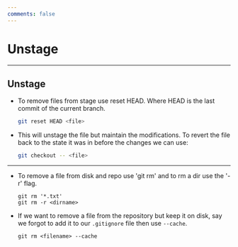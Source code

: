 ```yaml
---
comments: false
---
```


# Unstage

----------

## Unstage

* To remove files from stage use reset HEAD. Where HEAD is the last commit of the current branch.

    ```bash
    git reset HEAD <file>
    ```

* This will unstage the file but maintain the modifications. To revert the file back to the state it was in before the changes we can use:

    ```bash
    git checkout -- <file>
    ```

----------

* To remove a file from disk and repo use 'git rm' and to rm a dir use the '-r' flag.

    ```
    git rm '*.txt'
    git rm -r <dirname>
    ```

* If we want to remove a file from the repository but keep it on disk, say we forgot to add it to our `.gitignore` file then use `--cache`.

    ```
    git rm <filename> --cache
    ```
